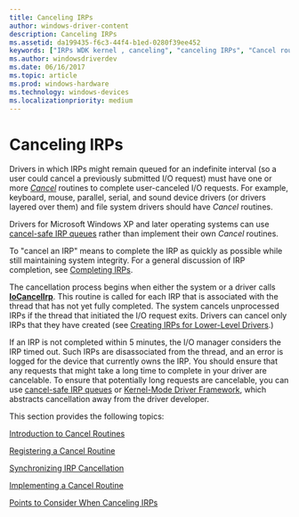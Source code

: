 ```yaml
---
title: Canceling IRPs
author: windows-driver-content
description: Canceling IRPs
ms.assetid: da199435-f6c3-44f4-b1ed-0280f39ee452
keywords: ["IRPs WDK kernel , canceling", "canceling IRPs", "Cancel routines", "user-canceled I/O requests WDK kernel", "completing IRPs WDK kernel , canceling IRPs", "unprocessed IRP cancellations WDK kernel"]
ms.author: windowsdriverdev
ms.date: 06/16/2017
ms.topic: article
ms.prod: windows-hardware
ms.technology: windows-devices
ms.localizationpriority: medium
---
```


# Canceling IRPs





Drivers in which IRPs might remain queued for an indefinite interval (so a user could cancel a previously submitted I/O request) must have one or more [*Cancel*](https://msdn.microsoft.com/library/windows/hardware/ff540742) routines to complete user-canceled I/O requests. For example, keyboard, mouse, parallel, serial, and sound device drivers (or drivers layered over them) and file system drivers should have *Cancel* routines.

Drivers for Microsoft Windows XP and later operating systems can use [cancel-safe IRP queues](cancel-safe-irp-queues.md) rather than implement their own *Cancel* routines.

To "cancel an IRP" means to complete the IRP as quickly as possible while still maintaining system integrity. For a general discussion of IRP completion, see [Completing IRPs](completing-irps.md).

The cancellation process begins when either the system or a driver calls [**IoCancelIrp**](https://msdn.microsoft.com/library/windows/hardware/ff548338). This routine is called for each IRP that is associated with the thread that has not yet fully completed. The system cancels unprocessed IRPs if the thread that initiated the I/O request exits. Drivers can cancel only IRPs that they have created (see [Creating IRPs for Lower-Level Drivers](creating-irps-for-lower-level-drivers.md).)

If an IRP is not completed within 5 minutes, the I/O manager considers the IRP timed out. Such IRPs are disassociated from the thread, and an error is logged for the device that currently owns the IRP. You should ensure that any requests that might take a long time to complete in your driver are cancelable. To ensure that potentially long requests are cancelable, you can use [cancel-safe IRP queues](cancel-safe-irp-queues.md) or [Kernel-Mode Driver Framework](https://msdn.microsoft.com/library/windows/hardware/dn265580), which abstracts cancellation away from the driver developer.

This section provides the following topics:

[Introduction to Cancel Routines](introduction-to-cancel-routines.md)

[Registering a Cancel Routine](registering-a-cancel-routine.md)

[Synchronizing IRP Cancellation](synchronizing-irp-cancellation.md)

[Implementing a Cancel Routine](implementing-a-cancel-routine.md)

[Points to Consider When Canceling IRPs](points-to-consider-when-canceling-irps.md)

 

 




